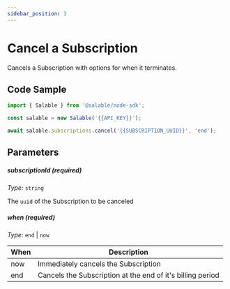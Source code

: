```yaml
---
sidebar_position: 3
---
```


# Cancel a Subscription

Cancels a Subscription with options for when it terminates.

## Code Sample

```typescript
import { Salable } from '@salable/node-sdk';

const salable = new Salable('{{API_KEY}}');

await salable.subscriptions.cancel('{{SUBSCRIPTION_UUID}}', 'end');
```

## Parameters

##### subscriptionId (_required_)

_Type:_ `string`

The `uuid` of the Subscription to be canceled

##### when (_required_)

_Type:_ `end` | `now`

| When | Description                                                |
| ---- | ---------------------------------------------------------- |
| now  | Immediately cancels the Subscription                       |
| end  | Cancels the Subscription at the end of it's billing period |

